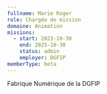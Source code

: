 ```yaml
---
fullname: Marie Roger
role: Chargée de mission
domaine: Animation
missions:
  - start: 2023-10-30
    end: 2025-10-30
    status: admin
    employer: DGFIP
memberType: beta
---
```


Fabrique Numérique de la DGFIP
